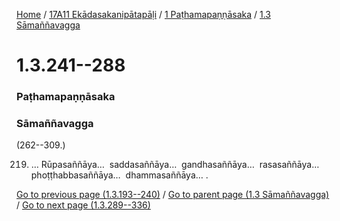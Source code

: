 
[Home](/) / [17A11 Ekādasakanipātapāḷi](../../../17A11.md) / [1 Paṭhamapaṇṇāsaka](../../1.md) / [1.3 Sāmaññavagga](../1.3.md)

# 1.3.241--288

### Paṭhamapaṇṇāsaka

### Sāmaññavagga

(262--309.)

219. … Rūpasaññāya…  saddasaññāya…  gandhasaññāya…  rasasaññāya…  phoṭṭhabbasaññāya…  dhammasaññāya… .

[Go to previous page (1.3.193--240)](1.3.193--240.md) / [Go to parent page (1.3 Sāmaññavagga)](../1.3.md) / [Go to next page (1.3.289--336)](1.3.289--336.md)


